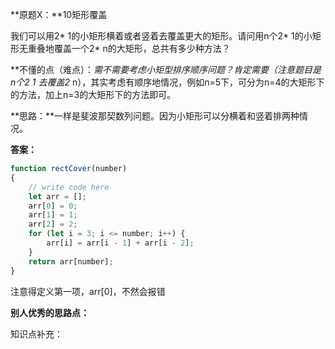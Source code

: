**原题X：**10矩形覆盖

我们可以用2* 1的小矩形横着或者竖着去覆盖更大的矩形。请问用n个2* 1的小矩形无重叠地覆盖一个2* n的大矩形，总共有多少种方法？

**不懂的点（难点）：**需不需要考虑小矩型排序顺序问题？肯定需要（注意题目是n个2* 1 去覆盖2* n），其实考虑有顺序地情况，例如n=5下，可分为n=4的大矩形下的方法，加上n=3的大矩形下的方法即可。

**思路：**一样是斐波那契数列问题。因为小矩形可以分横着和竖着排两种情况。

**答案：**

``` javascript
function rectCover(number)
{
    // write code here
    let arr = [];
    arr[0] = 0;
    arr[1] = 1;
    arr[2] = 2;
    for (let i = 3; i <= number; i++) {
        arr[i] = arr[i - 1] + arr[i - 2];
    }
    return arr[number];
}
```

注意得定义第一项，arr[0]，不然会报错

**别人优秀的思路点：**

知识点补充：
